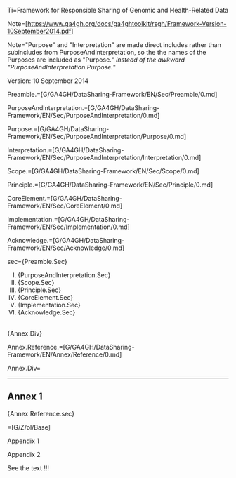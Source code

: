 Ti=Framework for Responsible Sharing of Genomic and Health-Related Data

Note=[https://www.ga4gh.org/docs/ga4ghtoolkit/rsgh/Framework-Version-10September2014.pdf]

Note="Purpose" and "Interpretation" are made direct includes rather than subincludes from PurposeAndInterpretation, so the the names of the Purposes are included as "Purpose.*" instead of the awkward "PurposeAndInterpretation.Purpose.*"

Version: 10 September 2014

Preamble.=[G/GA4GH/DataSharing-Framework/EN/Sec/Preamble/0.md]

PurposeAndInterpretation.=[G/GA4GH/DataSharing-Framework/EN/Sec/PurposeAndInterpretation/0.md]

Purpose.=[G/GA4GH/DataSharing-Framework/EN/Sec/PurposeAndInterpretation/Purpose/0.md]

Interpretation.=[G/GA4GH/DataSharing-Framework/EN/Sec/PurposeAndInterpretation/Interpretation/0.md]

Scope.=[G/GA4GH/DataSharing-Framework/EN/Sec/Scope/0.md]

Principle.=[G/GA4GH/DataSharing-Framework/EN/Sec/Principle/0.md]

CoreElement.=[G/GA4GH/DataSharing-Framework/EN/Sec/CoreElement/0.md]

Implementation.=[G/GA4GH/DataSharing-Framework/EN/Sec/Implementation/0.md]

Acknowledge.=[G/GA4GH/DataSharing-Framework/EN/Sec/Acknowledge/0.md]

sec={Preamble.Sec}<br><ol type=I><li>{PurposeAndInterpretation.Sec}<li>{Scope.Sec}<li>{Principle.Sec}<li>{CoreElement.Sec}<li>{Implementation.Sec}<li>{Acknowledge.Sec}</ol><br>{Annex.Div}


Annex.Reference.=[G/GA4GH/DataSharing-Framework/EN/Annex/Reference/0.md]

Annex.Div=<hr><h2>Annex 1</h2>{Annex.Reference.sec}

=[G/Z/ol/Base]

Appendix 1


 Appendix 2

See the text !!!